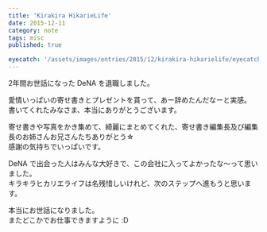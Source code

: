 ```yaml
---
title: 'Kirakira HikarieLife'
date: 2015-12-11
category: note
tags: misc
published: true

eyecatch: '/assets/images/entries/2015/12/kirakira-hikarielife/eyecatch.jpg'
---
```


2年間お世話になった DeNA を退職しました。

愛情いっぱいの寄せ書きとプレゼントを貰って、あー辞めたんだなーと実感。  
書いてくれたみなさま、本当にありがとうございます。

寄せ書きや写真をかき集めて、綺麗にまとめてくれた、寄せ書き編集長及び編集長のお姉さんお兄さんたちありがとう☆  
感謝の気持ちでいっぱいです。

DeNA で出会った人はみんな大好きで、この会社に入ってよかったな～って思いました。  
キラキラヒカリエライフは名残惜しいけれど、次のステップへ進もうと思います。

本当にお世話になりました。  
またどこかでお仕事できますように :D
